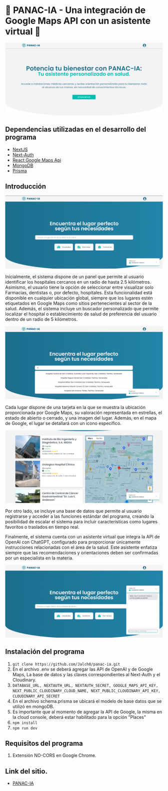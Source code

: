 # 🚀 PANAC-IA - Una integración de Google Maps API con un asistente virtual 🔎

![preview](.assets/5.png)

## Dependencias utilizadas en el desarrollo del programa

- [NextJS](https://gulpjs.com/](https://react-hot-toast.com/))
- [Next-Auth](https://next-auth.js.org/)
- [React Google Maps Api](https://visgl.github.io/react-google-maps/)
- [MongoDB](https://www.mongodb.com/)
- [Prisma](https://www.prisma.io/)

## Introducción

![preview](.assets/3.png)

Inicialmente, el sistema dispone de un panel que permite al usuario identificar los hospitales cercanos en un radio de hasta 2.5 kilómetros. Asimismo, el usuario tiene la opción de seleccionar entre visualizar solo Farmacias, dentistas o, por defecto, hospitales. Esta funcionalidad está disponible en cualquier ubicación global, siempre que los lugares estén etiquetados en Google Maps como sitios pertenecientes al sector de la salud. Además, el sistema incluye un buscador personalizado que permite localizar el hospital o establecimiento de salud de preferencia del usuario dentro de un radio de 5 kilómetros.

![preview](.assets/4.png)

Cada lugar dispone de una tarjeta en la que se muestra la ubicación proporcionada por Google Maps, su valoración representada en estrellas, el estado de abierto o cerrado, y una imagen del lugar. Además, en el mapa de Google, el lugar se detallará con un icono específico.

![preview](.assets/1.png)

Por otro lado, se incluye una base de datos que permite al usuario registrarse y acceder a las funciones estándar del programa, creando la posibilidad de escalar el sistema para incluir características como lugares favoritos o traslados en tiempo real.

Finalmente, el sistema cuenta con un asistente virtual que integra la API de OpenAI con ChatGPT, configurado para proporcionar únicamente instrucciones relacionadas con el área de la salud. Este asistente enfatiza siempre que las recomendaciones y orientaciones deben ser confirmadas por un especialista en la materia.

![preview](.assets/2.png)

## Instalación del programa

1.  `git clone https://github.com/Jalch0/panac-ia.git`
2.  En el archivo .env se deberá agregar las API de OpenAI y de Google Maps, La base de datos y las claves correspondientes al Next-Auth y el Cloudinary.
3.  `DATABASE_URL, NEXTAUTH_URL, NEXTAUTH_SECRET, GOOGLE_MAPS_API_KEY, NEXT_PUBLIC_CLOUDINARY_CLOUD_NAME, NEXT_PUBLIC_CLOUDINARY_API_KEY, CLOUDINARY_API_SECRET`
4.  En el archivo schema.prisma se ubicará el modelo de base datos que se utilizó en mongoDB.
5.  Es importante que al momento de agregar la API de Google, la misma en la cloud console, deberá estar habilitado para la opción "Places"
6.  `npm install`
7.  `npm run dev`

## Requisitos del programa

1. Extensión NO-CORS en Google Chrome.

## Link del sitio.

- [PANAC-IA](https://panac-ia.vercel.app/)
